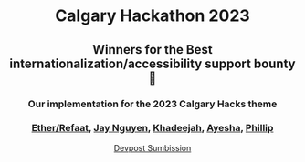 <div align="center">
  <h1> Calgary Hackathon 2023 </h1>
  <h2> Winners for the Best internationalization/accessibility support bounty 🥳 </h2>
  <h3> Our implementation for the 2023 Calgary Hacks theme</h3>
  
</div>

<div align="center">
  <h3>
    <a href="https://github.com/Ether2003">Ether/Refaat</a>,
    <a href="https://github.com/HongDucAnhNguyen">Jay Nguyen</a>,
    <a href="https://github.com/KhadeejaAbbas">Khadeejah</a>,
    <a href="https://github.com/akhalil95">Ayesha</a>,
    <a href="https://github.com/benjysboxers">Phillip</a>
  </h3>
    <a href="https://devpost.com/software/myhub?ref_content=my-projects-tab&ref_feature=my_projects">
      Devpost Sumbission 
    </a>
</div>

